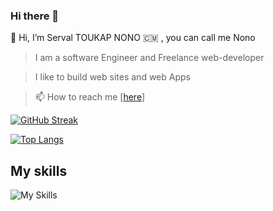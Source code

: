 
### Hi there 👋

<!--
**deusPride/deusPride** is a ✨ _special_ ✨ repository because its `README.md` (this file) appears on your GitHub profile.

Here are some ideas to get you started:

- 🔭 I’m currently working on ...
- 🌱 I’m currently learning ...
- 👯 I’m looking to collaborate on ...
- 🤔 I’m looking for help with ...
- 💬 Ask me about ...
- 📫 How to reach me: ...
- 😄 Pronouns: ...
- ⚡ Fun fact: ...
-->
👋 Hi, I’m Serval TOUKAP NONO 
🇨🇲 , you can call me Nono
> I am a software Engineer and Freelance web-developer 

> I like to build web sites and web Apps

> 📫 How to reach me [[here](dexter.serval@gmail.com)]

<!---[![Daniel's github stats](https://github-stats-me.vercel.app/api?username=deusPride&show_icons=true&theme=radical)](https://github.com/deusPride/github-readme-stats)--->
[![GitHub Streak](https://streak-stats.demolab.com?user=deusPride&theme=dark)](https://github.com/deusPride/scheduler)

[![Top Langs](https://github-readme-stats.vercel.app/api/top-langs/?username=deusPride&layout=compact&theme=github_dark)](https://github.com/deusPride/github-readme-stats)
## My skills
![My Skills](https://skillicons.dev/icons?i=js,c,cpp,git,github,react,html,css,jquery,py,vercel,sass,vscode,styledcomponents,nodejs&perline=9)
<!---
deusPride/deusPride is a ✨ special ✨ repository because its `README.md` (this file) appears on your GitHub profile.
You can click the Preview link to take a look at your changes.
--->
